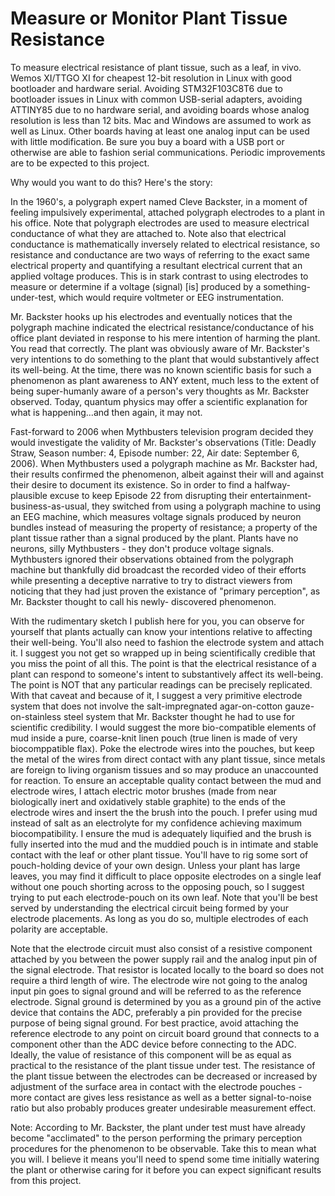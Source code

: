 # Measure or Monitor Plant Tissue Resistance

To measure electrical resistance of plant tissue, such as a leaf, in vivo.  Wemos XI/TTGO XI for cheapest 12-bit 
resolution in Linux with good bootloader and hardware serial.  Avoiding STM32F103C8T6 due to bootloader issues in Linux 
with common USB-serial adapters, avoiding ATTINY85 due to no hardware serial, and avoiding boards whose analog 
resolution is less than 12 bits.  Mac and Windows are assumed to work as well as Linux.  Other boards having at least 
one analog input can be used with little modification.  Be sure you buy a board with a USB port or otherwise are able to 
fashion serial communications.  Periodic improvements are to be expected to this project.

Why would you want to do this?  Here's the story:

In the 1960's, a polygraph expert named Cleve Backster, in a moment of feeling impulsively experimental, attached 
polygraph electrodes to a plant in his office.  Note that polygraph electrodes are used to measure electrical 
conductance of what they are attached to.  Note also that electrical conductance is mathematically inversely related to 
electrical resistance, so resistance and conductance are two ways of referring to the exact same electrical property and 
quantifying a resultant electrical current that an applied voltage produces.  This is in stark contrast to using 
electrodes to measure or determine if a voltage (signal) [is] produced by a something-under-test, which would require 
voltmeter or EEG instrumentation.

Mr. Backster hooks up his electrodes and eventually notices that the polygraph machine indicated the electrical
resistance/conductance of his office plant deviated in response to his mere intention of harming the plant.  You read 
that correctly.  The plant was obviously aware of Mr. Backster's very intentions to do something to the plant that would 
substantively affect its well-being.  At the time, there was no known scientific basis for such a phenomenon as plant 
awareness to ANY extent, much less to the extent of being super-humanly aware of a person's very thoughts as Mr. 
Backster observed.  Today, quantum physics may offer a scientific explanation for what is happening...and then again, it 
may not.

Fast-forward to 2006 when Mythbusters television program decided they would investigate the validity of Mr. Backster's 
observations (Title: Deadly Straw, Season number: 4, Episode number: 22, Air date: September 6, 2006).  When Mythbusters
used a polygraph machine as Mr. Backster had, their results confirmed the phenomenon, albeit against their will and 
against their desire to document its existence.  So in order to find a halfway-plausible excuse to keep Episode 22 from 
disrupting their entertainment-business-as-usual, they switched from using a polygraph machine to using an EEG machine, 
which measures voltage signals produced by neuron bundles instead of measuring the property of resistance; a property
of the plant tissue rather than a signal produced by the plant.  Plants have no neurons, silly Mythbusters - they don't
produce voltage signals.  Mythbusters ignored their observations obtained from the polygraph machine but thankfully did 
broadcast the recorded video of their efforts while presenting a deceptive narrative to try to distract viewers from 
noticing that they had just proven the existance of "primary perception", as Mr. Backster thought to call his newly-
discovered phenomenon.

With the rudimentary sketch I publish here for you, you can observe for yourself that plants actually can know your 
intentions relative to affecting their well-being.  You'll also need to fashion the electrode system and attach it.  I 
suggest you not get so wrapped up in being scientifically credible that you miss the point of all this.  The point is 
that the electrical resistance of a plant can respond to someone's intent to substantively affect its well-being.  The 
point is NOT that any particular readings can be precisely replicated.  With that caveat and because of it, I suggest a 
very primitive electrode system that does not involve the salt-impregnated agar-on-cotton gauze-on-stainless steel 
system that Mr. Backster thought he had to use for scientific credibility.  I would suggest the more bio-compatible 
elements of mud inside a pure, coarse-knit linen pouch (true linen is made of very biocomppatible flax).  Poke the 
electrode wires into the pouches, but keep the metal of the wires from direct contact with any plant tissue, since 
metals are foreign to living organism tissues and so may produce an unaccounted for reaction.  To ensure an acceptable 
quality contact between the mud and electrode wires, I attach electric motor brushes (made from near biologically inert 
and oxidatively stable graphite) to the ends of the electrode wires and insert the the brush into the pouch. I prefer 
using mud instead of salt as an electrolyte for my confidence achieving maximum biocompatibility.  I ensure the mud is 
adequately liquified and the brush is fully inserted into the mud and the muddied pouch is in intimate and stable 
contact with the leaf or other plant tissue.  You'll have to rig some sort of pouch-holding device of your own design.
Unless your plant has large leaves, you may find it difficult to place opposite electrodes on a single leaf without one 
pouch shorting across to the opposing pouch, so I suggest trying to put each electrode-pouch on its own leaf.  Note that 
you'll be best served by understanding the electrical circuit being formed by your electrode placements.  As long as you 
do so, multiple electrodes of each polarity are acceptable.

Note that the electrode circuit must also consist of a resistive component attached by you between the power supply rail 
and the analog input pin of the signal electrode.  That resistor is located locally to the board so does not require 
a third length of wire. The electrode wire not going to the analog input pin goes to signal ground and will be referred 
to as the reference electrode.  Signal ground is determined by you as a ground pin of the active device that contains 
the ADC, preferably a pin provided for the precise purpose of being  signal ground.  For best practice, avoid attaching 
the reference electrode to any point on circuit board ground that connects to a component other than the ADC device 
before connecting to the ADC.  Ideally, the value of resistance of this component will be as equal as practical to the 
resistance of the plant tissue under test.  The resistance of the plant tissue between the electrodes can be decreased 
or increased by adjustment of the surface area in contact with the electrode pouches - more contact are gives less 
resistance as well as a better signal-to-noise ratio but also probably produces greater undesirable measurement effect.

Note: According to Mr. Backster, the plant under test must have already become "acclimated" to the person performing the
primary perception procedures for the phenomenon to be observable.  Take this to mean what you will.  I believe it means 
you'll need to spend some time initially watering the plant or otherwise caring for it before you can expect significant 
results from this project.
